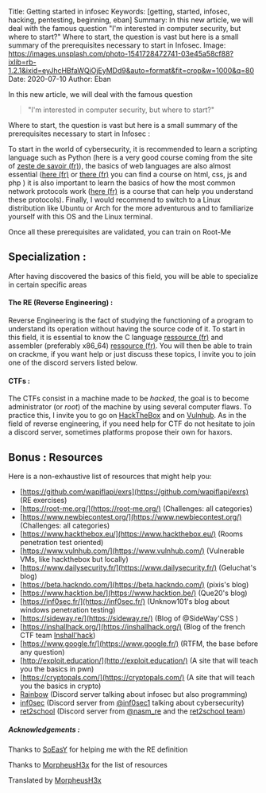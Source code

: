 Title: Getting started in infosec
Keywords: [getting, started, infosec, hacking, pentesting, beginning, eban]
Summary: In this new article, we will deal with the famous question "I'm interested in computer security, but where to start?" Where to start, the question is vast but here is a small summary of the prerequisites necessary to start in Infosec.
Image: https://images.unsplash.com/photo-1541728472741-03e45a58cf88?ixlib=rb-1.2.1&ixid=eyJhcHBfaWQiOjEyMDd9&auto=format&fit=crop&w=1000&q=80
Date: 2020-07-10
Author: Eban

In this new article, we will deal with the famous question

> "I'm interested in computer security, but where to start?"

Where to start, the question is vast but here is a small summary of the prerequisites necessary to start in Infosec :

To start in the world of cybersecurity, it is recommended to learn a scripting language such as Python (here is a very good course coming from the site of [zeste de savoir (fr)](https://zestedesavoir.com/tutoriels/799/apprendre-a-programmer-avec-python-3/)), the basics of web languages are also almost essential ([here (fr)](https://apprendre-html.3wa.fr/courses) or [there (fr)](https://openclassrooms.com/fr/courses/918836-concevez-votre-site-web-avec-php-et-mysql) you can find a course on html, css, js and php ) it is also important to learn the basics of how the most common network protocols work ([here (fr)](https://openclassrooms.com/fr/courses/857447-apprenez-le-fonctionnement-des-reseaux-tcp-ip) is a course that can help you understand these protocols). Finally, I would recommend to switch to a Linux distribution like Ubuntu or Arch for the more adventurous and to familiarize yourself with this OS and the Linux terminal.

Once all these prerequisites are validated, you can train on Root-Me

## Specialization :

After having discovered the basics of this field, you will be able to specialize in certain specific areas

#### The RE (Reverse Engineering) :

Reverse Engineering is the fact of studying the functioning of a program to understand its operation without having the source code of it.
To start in this field, it is essential to know the C language [ressource (fr)](https://zestedesavoir.com/tutoriels/755/le-langage-c-1/) and assembler (preferably x86_64) [ressource (fr)](https://www.youtube.com/watch?v=yxzUi8MdOAA&list=PLcT0DaY68xGzzmj47WSbb8XaIwWFjVlKz).
You will then be able to train on crackme, if you want help or just discuss these topics, I invite you to join one of the discord servers listed below.

#### CTFs :

The CTFs consist in a machine made to be *hacked*, the goal is to become administrator (or *root*) of the machine by using several computer flaws. To practice this, I invite you to go on [HackTheBox](https://hackthebox.eu) and on [Vulnhub](https://vulnhub.com).
As in the field of reverse engineering, if you need help for CTF do not hesitate to join a discord server, sometimes platforms propose their own for haxors.

## Bonus : Resources

Here is a non-exhaustive list of resources that might help you:

- [https://github.com/wapiflapi/exrs](https://github.com/wapiflapi/exrs) (RE exercises)
- [https://root-me.org/](https://root-me.org/) (Challenges: all categories)
- [https://www.newbiecontest.org/](https://www.newbiecontest.org/) (Challenges: all categories)
- [https://www.hackthebox.eu/](https://www.hackthebox.eu/) (Rooms penetration test oriented)
- [https://www.vulnhub.com/](https://www.vulnhub.com/) (Vulnerable VMs, like hackthebox but locally)
- [https://www.dailysecurity.fr/](https://www.dailysecurity.fr/) (Geluchat's blog)
- [https://beta.hackndo.com/](https://beta.hackndo.com/) (pixis's blog)
- [https://www.hacktion.be/](https://www.hacktion.be/) (Que20's blog)
- [https://inf0sec.fr/](https://inf0sec.fr/) (Unknow101's blog about windows penetration testing)
- [https://sideway.re/](https://sideway.re/) (Blog of @SideWay'CSS )
- [https://inshallhack.org/](https://inshallhack.org/) (Blog of the french CTF team [Inshall'hack](https://ctftime.org/team/44256))
- [https://www.google.fr/](https://www.google.fr/) (RTFM, the base before any question)
- [http://exploit.education/](http://exploit.education/) (A site that will teach you the basics in pwn)
- [https://cryptopals.com/](https://cryptopals.com/) (A site that will teach you the basics in crypto)
- [Rainbow](https://discord.gg/heAw9mZ) (Discord server talking about infosec but also programming)
- [inf0sec](https://discord.gg/YEy6aZ4) (Discord server from [@inf0sec1](https://twitter.com/inf0sec1) talking about cybersecurity)
- [ret2school](https://discord.gg/gFws9jH) (Discord server from [@nasm_re](https://twitter.com/nasm_re) and the [ret2school team](https://twitter.com/ret2school_fr))

##### Acknowledgements :

Thanks to [SoEasY](https://twitter.com/0xSoEasY) for helping me with the RE definition

Thanks to [MorpheusH3x](https://twitter.com/MorpheusH3x) for the list of resources

Translated by [MorpheusH3x](https://twitter.com/MorpheusH3x)